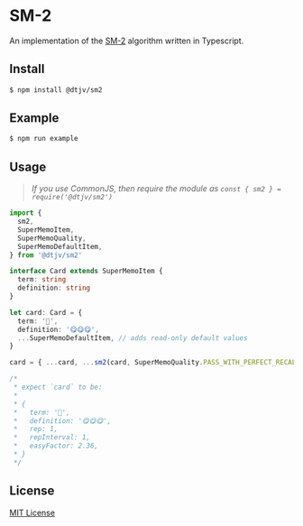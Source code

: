 # SM-2

An implementation of the [SM-2](https://super-memory.com/english/ol/sm2.htm) algorithm written in Typescript.

## Install

```sh
$ npm install @dtjv/sm2
```

## Example

```sh
$ npm run example
```

## Usage

> _If you use CommonJS, then require the module as `const { sm2 } = require('@dtjv/sm2')`_

```typescript
import {
  sm2,
  SuperMemoItem,
  SuperMemoQuality,
  SuperMemoDefaultItem,
} from '@dtjv/sm2'

interface Card extends SuperMemoItem {
  term: string
  definition: string
}

let card: Card = {
  term: '🍩',
  definition: '😋😋😋',
  ...SuperMemoDefaultItem, // adds read-only default values
}

card = { ...card, ...sm2(card, SuperMemoQuality.PASS_WITH_PERFECT_RECALL) }

/*
 * expect `card` to be:
 *
 * {
 *   term: '🍩',
 *   definition: '😋😋😋',
 *   rep: 1,
 *   repInterval: 1,
 *   easyFactor: 2.36,
 * }
 */
```

## License

[MIT License](LICENSE)
